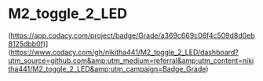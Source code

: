 # M2_toggle_2_LED
(https://app.codacy.com/project/badge/Grade/a369c669c06f4c509d8d0eb8125dbb0f)](https://www.codacy.com/gh/nikitha441/M2_toggle_2_LED/dashboard?utm_source=github.com&amp;utm_medium=referral&amp;utm_content=nikitha441/M2_toggle_2_LED&amp;utm_campaign=Badge_Grade)


